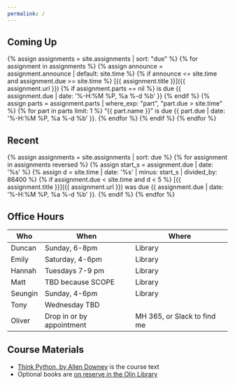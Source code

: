 ```yaml
---
permalink: /
---
```


## Coming Up

{% assign assignments = site.assignments | sort: "due" %}
{% for assignment in assignments %}
{% assign announce = assignment.announce | default: site.time %}
{% if announce <= site.time and assignment.due >= site.time %}
[{{ assignment.title }}]({{ assignment.url }}) {% if assignment.parts == nil %} is due {{ assignment.due | date: '%-H:%M %P, %a %-d %b' }} {% endif %}
{% assign parts = assignment.parts | where_exp: "part", "part.due > site.time" %}
{% for part in parts limit: 1 %}
“{{ part.name }}” is due {{ part.due | date: '%-H:%M %P, %a %-d %b' }}.
{% endfor %}
{% endif %}
{% endfor %}

## Recent

{% assign assignments = site.assignments | sort: due %}
{% for assignment in assignments reversed %}
{% assign start_s = assignment.due | date: '%s' %}
{% assign d = site.time | date: '%s' | minus: start_s | divided_by: 86400 %}
{% if assignment.due < site.time and d < 5 %}
[{{ assignment.title }}]({{ assignment.url }}) was due {{ assignment.due | date: '%-H:%M %P, %a %-d %b' }}.
{% endif %}
{% endfor %}

## Office Hours

| Who     | When                      | Where                       |
|---------|---------------------------|-----------------------------|
| Duncan  | Sunday, 6-8pm             | Library                     |
| Emily   | Saturday, 4-6pm           | Library                     |
| Hannah  | Tuesdays 7-9 pm           | Library                     |
| Matt    | TBD because SCOPE         | Library                     |
| Seungin | Sunday, 4-6pm             | Library                     |
| Tony    | Wednesday TBD             |                             |
| Oliver  | Drop in or by appointment | MH 365, or Slack to find me |

## Course Materials

* [Think Python, by Allen Downey](http://greenteapress.com/wp/think-python-2e/) is the course text
* Optional books are [on reserve in the Olin Library](https://olin.tind.io/record/1512034?ln=en)
